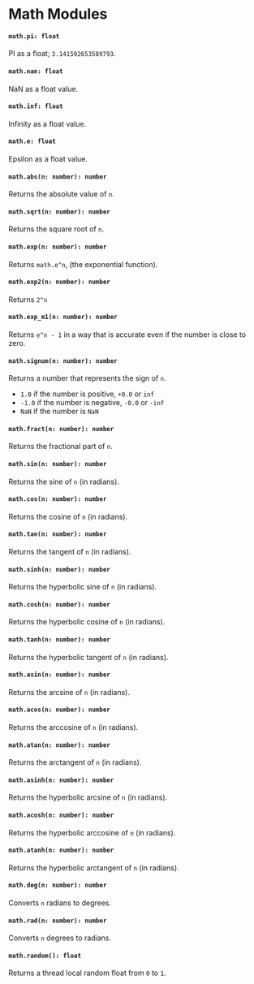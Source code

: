 # Math Modules

#### `math.pi: float`
PI as a float; `3.141592653589793`.

#### `math.nan: float`
NaN as a float value.

#### `math.inf: float`
Infinity as a float value.

#### `math.e: float`
Epsilon as a float value.

#### `math.abs(n: number): number`
Returns the absolute value of `n`.

#### `math.sqrt(n: number): number`
Returns the square root of `n`.

#### `math.exp(n: number): number`
Returns `math.e^n`, (the exponential function).

#### `math.exp2(n: number): number`
Returns `2^n`

#### `math.exp_m1(n: number): number`
Returns `e^n - 1` in a way that is accurate even if the number is close to zero.

#### `math.signum(n: number): number`
Returns a number that represents the sign of `n`.

- `1.0` if the number is positive, `+0.0` or `inf`
- `-1.0` if the number is negative, `-0.0` or `-inf`
- `NaN` if the number is `NaN`

#### `math.fract(n: number): number`
Returns the fractional part of `n`.

#### `math.sin(n: number): number`
Returns the sine of `n` (in radians).

#### `math.cos(n: number): number`
Returns the cosine of `n` (in radians).

#### `math.tan(n: number): number`
Returns the tangent of `n` (in radians).

#### `math.sinh(n: number): number`
Returns the hyperbolic sine of `n` (in radians).

#### `math.cosh(n: number): number`
Returns the hyperbolic cosine of `n` (in radians).

#### `math.tanh(n: number): number`
Returns the hyperbolic tangent of `n` (in radians).

#### `math.asin(n: number): number`
Returns the arcsine of `n` (in radians).

#### `math.acos(n: number): number`
Returns the arccosine of `n` (in radians).

#### `math.atan(n: number): number`
Returns the arctangent of `n` (in radians).

#### `math.asinh(n: number): number`
Returns the hyperbolic arcsine of `n` (in radians).

#### `math.acosh(n: number): number`
Returns the hyperbolic arccosine of `n` (in radians).

#### `math.atanh(n: number): number`
Returns the hyperbolic arctangent of `n` (in radians).

#### `math.deg(n: number): number`
Converts `n` radians to degrees.

#### `math.rad(n: number): number`
Converts `n` degrees to radians.

#### `math.random(): float`
Returns a thread local random float from `0` to `1`.
